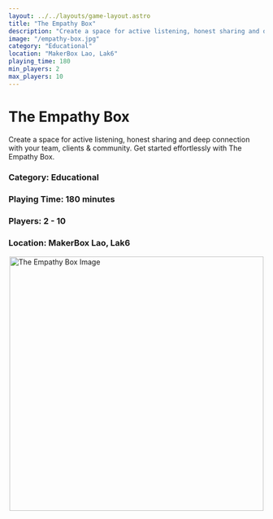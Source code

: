 ```yaml
---
layout: ../../layouts/game-layout.astro
title: "The Empathy Box"
description: "Create a space for active listening, honest sharing and deep connection with your team, clients & community."
image: "/empathy-box.jpg"
category: "Educational"
location: "MakerBox Lao, Lak6"
playing_time: 180
min_players: 2
max_players: 10
---
```

# The Empathy Box

Create a space for active listening, honest sharing and deep connection with your team, clients & community. Get started effortlessly with The Empathy Box.

### Category: Educational

### Playing Time: 180 minutes

### Players: 2 - 10

### Location: MakerBox Lao, Lak6

<img src="/empathy-box.jpg" alt="The Empathy Box Image" width="500" style="display: block; margin: 0 auto">

    